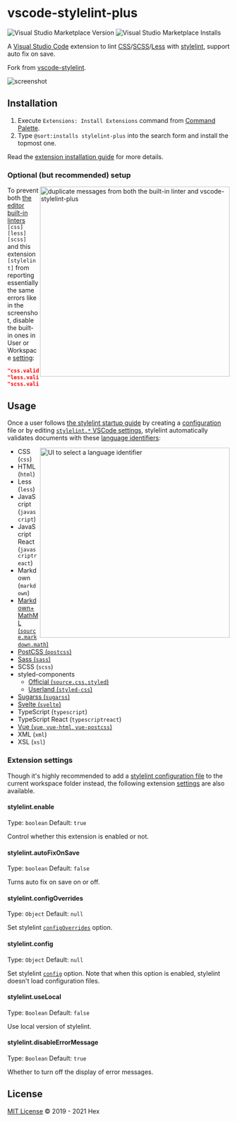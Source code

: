 # vscode-stylelint-plus

![Visual Studio Marketplace Version](https://img.shields.io/visual-studio-marketplace/v/hex-ci.stylelint-plus)
![Visual Studio Marketplace Installs](https://img.shields.io/visual-studio-marketplace/i/hex-ci.stylelint-plus)

A [Visual Studio Code](https://code.visualstudio.com/) extension to lint [CSS](https://www.w3.org/Style/CSS/)/[SCSS](https://sass-lang.com/documentation/file.SASS_REFERENCE.html#syntax)/[Less](http://lesscss.org/) with [stylelint](https://stylelint.io/), support auto fix on save.

Fork from [vscode-stylelint](https://github.com/shinnn/vscode-stylelint).

![screenshot](screenshot.png)

## Installation

1. Execute `Extensions: Install Extensions` command from [Command Palette](https://code.visualstudio.com/docs/getstarted/userinterface#_command-palette).
2. Type `@sort:installs stylelint-plus` into the search form and install the topmost one.

Read the [extension installation guide](https://code.visualstudio.com/docs/editor/extension-gallery) for more details.

### Optional (but recommended) setup

<img align="right" width="430" alt="duplicate messages from both the built-in linter and vscode-stylelint-plus" src="https://raw.githubusercontent.com/hex-ci/vscode-stylelint-plus/master/media/duplicate.png">

To prevent both [the editor built-in linters](https://code.visualstudio.com/docs/languages/css#_syntax-verification-linting) `[css]` `[less]` `[scss]` and this extension `[stylelint]` from reporting essentially the same errors like in the screenshot, disable the built-in ones in User or Workspace [setting](https://code.visualstudio.com/docs/getstarted/settings):

```json
"css.validate": false,
"less.validate": false,
"scss.validate": false
```

## Usage

Once a user follows [the stylelint startup guide](https://github.com/stylelint/stylelint#getting-started) by creating a [configuration](https://stylelint.io/user-guide/configuration/) file or by editing [`stylelint.*` VSCode settings](#extension-settings), stylelint automatically validates documents with these [language identifiers](https://code.visualstudio.com/docs/languages/overview#_language-id):

<img align="right" width="430" alt="UI to select a language identifier" src="https://raw.githubusercontent.com/hex-ci/vscode-stylelint-plus/master/media/language.png">

* CSS (`css`)
* HTML (`html`)
* Less (`less`)
* JavaScript (`javascript`)
* JavaScript React (`javascriptreact`)
* Markdown (`markdown`)
* [Markdown+MathML (`source.markdown.math`)](https://marketplace.visualstudio.com/items?itemName=goessner.mdmath)
* [PostCSS (`postcss`)](https://marketplace.visualstudio.com/items?itemName=mhmadhamster.postcss-language)
* [Sass (`sass`)](https://marketplace.visualstudio.com/items?itemName=robinbentley.sass-indented)
* SCSS (`scss`)
* styled-components
  * [Official (`source.css.styled`)](https://marketplace.visualstudio.com/items?itemName=jpoissonnier.vscode-styled-components)
  * [Userland (`styled-css`)](https://marketplace.visualstudio.com/items?itemName=mgmcdermott.vscode-language-babel)
* [Sugarss (`sugarss`)](https://marketplace.visualstudio.com/items?itemName=mhmadhamster.postcss-language)
* [Svelte (`svelte`)](https://marketplace.visualstudio.com/items?itemName=JamesBirtles.svelte-vscode)
* TypeScript (`typescript`)
* TypeScript React (`typescriptreact`)
* [Vue (`vue`, `vue-html`, `vue-postcss`)](https://marketplace.visualstudio.com/items?itemName=octref.vetur)
* XML (`xml`)
* XSL (`xsl`)

### Extension settings

Though it's highly recommended to add a [stylelint configuration file](https://stylelint.io/user-guide/example-config/) to the current workspace folder instead, the following extension [settings](https://code.visualstudio.com/docs/getstarted/settings) are also available.

#### stylelint.enable

Type: `boolean`
Default: `true`

Control whether this extension is enabled or not.

#### stylelint.autoFixOnSave

Type: `boolean`
Default: `false`

Turns auto fix on save on or off.

#### stylelint.configOverrides

Type: `Object`
Default: `null`

Set stylelint [`configOverrides`](https://github.com/stylelint/stylelint/blob/master/docs/user-guide/node-api.md#configoverrides) option.

#### stylelint.config

Type: `Object`
Default: `null`

Set stylelint [`config`](https://github.com/stylelint/stylelint/blob/master/docs/user-guide/node-api.md#config) option. Note that when this option is enabled, stylelint doesn't load configuration files.

#### stylelint.useLocal

Type: `Boolean`
Default: `false`

Use local version of stylelint.

#### stylelint.disableErrorMessage

Type: `Boolean`
Default: `true`

Whether to turn off the display of error messages.

## License

[MIT License](./LICENSE) © 2019 - 2021 Hex
